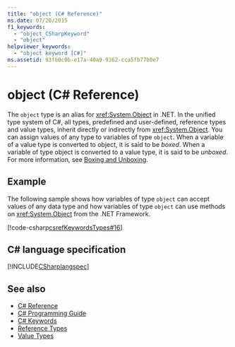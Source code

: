 ```yaml
---
title: "object (C# Reference)"
ms.date: 07/20/2015
f1_keywords: 
  - "object_CSharpKeyword"
  - "object"
helpviewer_keywords: 
  - "object keyword [C#]"
ms.assetid: 93f60c0b-e17a-40a9-9362-cca5fb77b0e7
---
```

# object (C# Reference)

The `object` type is an alias for <xref:System.Object> in .NET. In the unified type system of C#, all types, predefined and user-defined, reference types and value types, inherit directly or indirectly from <xref:System.Object>. You can assign values of any type to variables of type `object`. When a variable of a value type is converted to object, it is said to be *boxed*. When a variable of type object is converted to a value type, it is said to be *unboxed*. For more information, see [Boxing and Unboxing](../../../csharp/programming-guide/types/boxing-and-unboxing.md).

## Example

The following sample shows how variables of type `object` can accept values of any data type and how variables of type `object` can use methods on <xref:System.Object> from the .NET Framework.

[!code-csharp[csrefKeywordsTypes#16](~/samples/snippets/csharp/VS_Snippets_VBCSharp/csrefKeywordsTypes/CS/keywordsTypes.cs#16)]

## C# language specification

[!INCLUDE[CSharplangspec](~/includes/csharplangspec-md.md)]

## See also

- [C# Reference](../index.md)
- [C# Programming Guide](../../programming-guide/index.md)
- [C# Keywords](index.md)
- [Reference Types](reference-types.md)
- [Value Types](value-types.md)